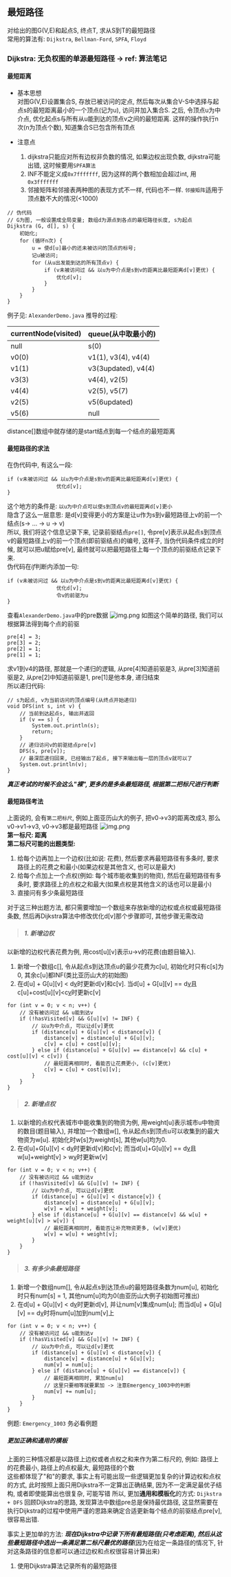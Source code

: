 ## 最短路径
对给出的图G(V,E)和起点S, 终点T, 求从S到T的最短路径  
常用的算法有: `Dijkstra`, `Bellman-Ford`, `SPFA`, `Floyd`

### Dijkstra: 无负权图的单源最短路径 -> ref: 算法笔记
#### 最短距离
* 基本思想  
对图G(V,E)设置集合S, 存放已被访问的定点, 然后每次从集合V-S中选择与起点s的最短距离最小的一个顶点(记为u), 访问并加入集合S. 之后, 令顶点u为中介点, 优化起点s与所有从u能到达的顶点v之间的最短距离. 这样的操作执行n次(n为顶点个数), 知道集合S已包含所有顶点  

* 注意点
    1. dijkstra只能应对所有边权非负数的情况, 如果边权出现负数, dijkstra可能出错, 这时候要用`SPFA算法`
    2. INF不能定义成`0x7fffffff`, 因为这样的两个数相加会超过int, 用`0x3fffffff`
    3. 邻接矩阵和邻接表两种图的表现方式不一样, 代码也不一样. `邻接矩阵`适用于顶点数不大的情况(<1000)

```
// 伪代码
// G为图, 一般设置成全局变量; 数组d为源点到各点的最短路径长度, s为起点
Dijkstra (G, d[], s) {
    初始化;
    for (循环n次) {
        u = 使d[u]最小的还未被访问的顶点的标号;
        记u被访问;
        for (从u出发能到达的所有顶点v) {
            if (v未被访问过 && 以u为中介点是s到v的距离比最短距离d[v]更优) {
                优化d[v];
            }
        }
    }
}
```
例子见: `AlexanderDemo.java`
推导的过程:

| currentNode(visited)| queue(从中取最小的)|
| ---- | ---- |
| null | s(0) |
| v0(0) | v1(1), v3(4), v4(4) |
| v1(1) | v3(3updated), v4(4) |
| v3(3) | v4(4), v2(5) |
| v4(4) | v2(5), v5(7) |
| v2(5) | v5(6updated) |
| v5(6) | null |

distance[]数组中就存储的是start结点到每一个结点的最短距离

#### 最短路径的求法
在伪代码中, 有这么一段:
```
if (v未被访问过 && 以u为中介点是s到v的距离比最短距离d[v]更优) {
                优化d[v];
}
```
这个地方的条件是: `以u为中介点可以使s到顶点v的最短距离d[v]更小`  
隐含了这么一层意思: 是d[v]变得更小的方案是让u作为s到v最短路径上v的前一个结点(s-> ... -> u -> v)  
所以, 我们将这个信息记录下来, 记录前驱结点`pre[]`, 令pre[v]表示从起点s到顶点v的最短路径上v的前一个顶点(即前驱结点)的编号, 这样子, 当伪代码条件成立的时候, 就可以把u赋给pre[v], 最终就可以把最短路径上每一个顶点的前驱结点记录下来.  
伪代码在*if*判断内添加一句:  
```
if (v未被访问过 && 以u为中介点是s到v的距离比最短距离d[v]更优) {
                优化d[v];
                令v的前驱为u
}
```
查看`AlexanderDemo.java`中的pre数据
![img.png](../img/graph/img.png)
如图这个简单的路径, 我们可以根据算法得到每个点的前驱
```
pre[4] = 3;
pre[3] = 2;
pre[2] = 1;
pre[1] = 1;
```
求v1到v4的路径, 那就是一个递归的逻辑, 从pre[4]知道前驱是3, 从pre[3]知道前驱是2, 从pre[2]中知道前驱是1, pre[1]是他本身, 递归结束  
所以递归代码:
```
// s为起点, v为当前访问的顶点编号(从终点开始递归)
void DFS(int s, int v) {
    // 当前到达起点s, 输出并返回
    if (v == s) {
        System.out.println(s);
        return;
    }
    // 递归访问v的前驱结点pre[v]
    DFS(s, pre[v]);
    // 最深层递归回来, 已经输出了起点, 接下来输出每一层的顶点v就可以了
    System.out.println(v);
}
```

***真正考试的时候不会这么"裸", 更多的是多条最短路径, 根据第二把标尺进行判断***
#### 最短路径考法
上面说的, 会有`第二把标尺`, 例如上面亚历山大的例子, 把v0->v3的距离改成3, 那么v0->v1->v3, v0->v3都是最短路径
![img.png](../img/graph/img2.png)  
**第一标尺: 距离**  
**第二标尺可能的出题类型:**
1. 给每个边再加上一个边权(比如说: 花费), 然后要求再最短路径有多条时, 要求路径上的花费之和最小(如果边权是其他含义, 也可以是最大)
2. 给每个点加上一个点权(例如: 每个城市能收集到的物资), 然后在最短路径有多条时, 要求路径上的点权之和最大(如果点权是其他含义的话也可以是最小)
3. 直接问有多少条最短路径  

对于这三种出题方法, 都只需要增加一个数组来存放新增的边权或点权或最短路径条数, 然后再Dijkstra算法中修改优化d[v]那个步骤即可, 其他步骤无需改动
>##### 1. 新增边权
以新增的边权代表花费为例, 用cost[u][v]表示u->v的花费(由题目输入).  
1. 新增一个数组c[], 令从起点s到达顶点u的最少花费为c[u], 初始化时只有c[s]为0, 其余c[u]都INF(类比亚历山大的初始图)  
2. 在d[u] + G[u][v] < d[v](即可以使s到v的最短距离d[v]更优)时更新d[v]和c[v]. 当d[u] + G[u][v] == d[v](即最短距离相同)且c[u]+cost[u][v]<c[v](即可以使s到v的最少花费更少)时更新c[v]
```
for (int v = 0; v < n; v++) {
    // 没有被访问过 && u能到达v
    if (!hasVisited[v] && G[u][v] != INF) {
        // 以u为中介点, 可以让d[v]更优
        if (distance[u] + G[u][v] < distance[v]) {
            distance[v] = distance[u] + G[u][v];
            c[v] = c[u] + cost[u][v];
        } else if (distance[u] + G[u][v] == distance[v] && c[u] + cost[u][v] < c[v]) {
            // 最短距离相同时, 看能否让花费更小, (c[v]更优)
            c[v] = c[u] + cost[u][v];
        }
    }
}
```

>##### 2. 新增点权
1. 以新增的点权代表城市中能收集到的物资为例, 用weight[u]表示城市u中物资的数目(题目输入), 并增加一个数组w[], 令从起点s到顶点u可以收集到的最大物资为w[u]. 初始化时w[s]为weight[s], 其他w[u]均为0.
2. 在d[u]+G[u][v] < d[v](即可以使s到v的最短距离d[v]更优)时更新d[v]和c[v]; 而当d[u]+G[u][v] == d[v](即最短距离相同)且w[u]+weight[v] > w[v](即可以使s到v的最大物资数目更优)时更新w[v]
```
for (int v = 0; v < n; v++) {
    // 没有被访问过 && u能到达v
    if (!hasVisited[v] && G[u][v] != INF) {
        // 以u为中介点, 可以让d[v]更优
        if (distance[u] + G[u][v] < distance[v]) {
            distance[v] = distance[u] + G[u][v];
            w[v] = w[u] + weight[v];
        } else if (distance[u] + G[u][v] == distance[v] && w[u] + weight[u][v] > w[v]) {
            // 最短距离相同时, 看能否让补充物资更多, (w[v]更优)
            w[v] = w[u] + weight[v];
        }
    }
}
```


>##### 3. 有多少条最短路径
1. 新增一个数组num[], 令从起点s到达顶点u的最短路径条数为num[u], 初始化时只有num[s] = 1, 其他num[u]均为0(由亚历山大例子初始图可推出)
2. 在d[u] + G[u][v] < d[v](即可以使s到v的最短距离d[v]更优)时更新d[v], 并让num[v]集成num[u]; 而当d[u] + G[u][v] == d[v](即最短距离相同)时将num[u]加到num[v]上
```
for (int v = 0; v < n; v++) {
    // 没有被访问过 && u能到达v
    if (!hasVisited[v] && G[u][v] != INF) {
        // 以u为中介点, 可以让d[v]更优
        if (distance[u] + G[u][v] < distance[v]) {
            distance[v] = distance[u] + G[u][v];
            num[v] = num[u];
        } else if (distance[u] + G[u][v] == distance[v]) {
            // 最短距离相同时, 累加num[u]
            // 这里只要相等就要累加 -> 注意Emergency_1003中的判断
            num[v] += num[u];
        }
    }
}
```

例题: `Emergency_1003`
务必看例题

##### 更加正确和通用的模板
上面的三种情况都是以路径上边权或者点权之和来作为第二标尺的, 例如: 路径上的花费最小, 路径上的点权最大, 最短路径的个数  
这些都体现了"和"的要求, 事实上有可能出现一些逻辑更加复杂的计算边权和点权的方式, 此时按照上面只用Dijkstra不一定算出正确结果, 因为不一定满足最优子结构, 或者即使能算出也很复杂, 可能写错
所以, 更加**通用和模板化**的方式: `Dijkstra + DFS`
回顾Dijkstra的思路, 发现算法中数组pre总是保持最优路径, 这显然需要在执行Dijkstra的过程中使用严谨的思路来确定合适更新每个结点的前驱结点pre[v], 很容易出错.

事实上更加单的方法: ***现在Dijkstra中记录下所有最短路径(只考虑距离), 然后从这些最短路径中选出一条满足第二标尺最优的路径***(因为在给定一条路径的情况下, 针对这条路径的信息都可以通过边权和点权很容易计算出来)

1. 使用Dijkstra算法记录所有的最短路径









